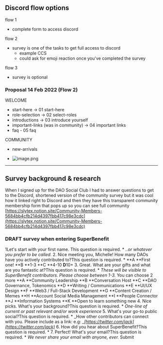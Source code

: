 ## Discord flow options
flow 1
- complete form to access discord

flow 2
- survey is one of the tasks to get full access to discord
	- example CCS
	- could ask for emoji reaction once you've completed the survey

flow 3
- survey is optional


### Proposal 14 Feb 2022 (Flow 2)
WELCOME
- start-here -> 01 start-here
- role-selection -> 02 select-roles
- introductions -> 03 introduce yourself
- important-links (was in community) -> 04 important links
- faq - 05 faq

COMMUNITY
- new-arrivals


- ![image.png](17dc7309-8705-416a-b3d2-1bc2b7f7eb8e.png)




---
## Survey background & research
When I signed up for the DAO Social Club I had to answer questions to get to the Discord, shortened version of the community survey but it was cool how it linked right to Discord and then they have this transparent community membership form that pops up so you can see full community 
[https://slytex.notion.site/Community-Members-5684bb4cfb214d4397fbb417c98e3cdc](https://slytex.notion.site/Community-Members-5684bb4cfb214d4397fbb417c98e3cdc) 


### DRAFT survey when entering SuperBenefit
1Let's start with your first name. This question is required. *
_..or whatever you prefer to be called._
2. Nice meeting you, Michelle! How many DAOs have you actively contributed to?This question is required. *
**A **First one!
**B **1-3
**C **4-10
**D**10+
3. Great. What are your gifts and what are you fantastic at?This question is required. *
_These will be visible to SuperBenefit contributors. Please choose between 1-3._
You can choose 2 more
**A **Community Leadership 
**B **Conversation Host 
**C **DAO Governance, Tokenomics 
**D **Writing / Communications
**E **UI/UX Design 
**F **Web3 / Full-Stack Development 
**G **Content Creation / Memes
**H **Account Social Media Management 
**I  **People Connector 
**J **Information Systems
**K **Open to learn something new
4. Nice picks. What's your background?This question is required. *
_One-line of current or past relevant and/or work experience_
5. What's your go-to public social?This question is required. *
_How other contributors can connect with you. Please include as a link: e.g: __[https://twitter.com/jack](https://twitter.com/jack)_
6. How did you hear about SuperBenefit?This question is required. *
7. Perfect! What's your email?This question is required. *
_We never share your email with anyone, ever._
Submit
